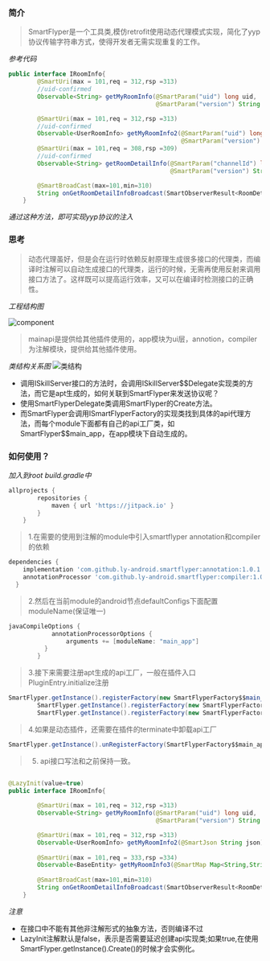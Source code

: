 ### 简介
> SmartFlyper是一个工具类,模仿retrofit使用动态代理模式实现，简化了yyp协议传输字符串方式，使得开发者无需实现重复的工作。

*参考代码*
```java
public interface IRoomInfo{
        @SmartUri(max = 101,req = 312,rsp =313)
        //uid-confirmed
        Observable<String> getMyRoomInfo(@SmartParam("uid") long uid,
                                         @SmartParam("version") String version,@SmartParam("pf") int pf);

        @SmartUri(max = 101,req = 312,rsp =313)
        //uid-confirmed
        Observable<UserRoomInfo> getMyRoomInfo2(@SmartParam("uid") long uid,
                                                @SmartParam("version") String version,@SmartParam("pf") int pf);
        @SmartUri(max = 101,req = 308,rsp =309)
        //uid-confirmed
        Observable<String> getRoomDetailInfo(@SmartParam("channelId") long channelId,@SmartParam("uid") long uid,
                                             @SmartParam("version") String version);

        @SmartBroadCast(max=101,min=310)
        String onGetRoomDetailInfoBroadcast(SmartObserverResult<RoomDetailRspInfo> observerResult);
    }
```
*通过这种方法，即可实现yyp协议的注入*
### 思考
> 动态代理虽好，但是会在运行时依赖反射原理生成很多接口的代理类，而编译时注解可以自动生成接口的代理类，运行的时候，无需再使用反射来调用接口方法了。这样既可以提高运行效率，又可以在编译时检测接口的正确性。

*工程结构图*

![component](http://makefriends.bs2dl.yy.com/TIM%E6%88%AA%E5%9B%BE20181018182906.png)

>mainapi是提供给其他插件使用的，app模块为ui层，annotion，compiler为注解模块，提供给其他插件使用。

*类结构关系图*
![类结构](http://makefriends.bs2dl.yy.com/QQ20181018-174056%402x.png)
- 调用ISkillServer接口的方法时，会调用ISkillServer$$Delegate实现类的方法，而它是apt生成的，如何关联到SmartFlyper来发送协议呢？
- 使用SmartFlyperDelegate类调用SmartFlyper的Create方法。
- 而SmartFlyper会调用ISmartFlyperFactory的实现类找到具体的api代理方法，而每个module下面都有自己的api工厂类，如SmartFlyper$$main_app，在app模块下自动生成的。

### 如何使用？

*加入到root build.gradle中*
```groovy
allprojects {
		repositories {
			maven { url 'https://jitpack.io' }
		}
	}
```
> 1.在需要的使用到注解的module中引入smartflyper annotation和compiler的依赖
```gradle
dependencies {
    implementation 'com.github.ly-android.smartflyper:annotation:1.0.1'
    annotationProcessor 'com.github.ly-android.smartflyper:compiler:1.0.1'
  }
```

> 2.然后在当前module的android节点defaultConfigs下面配置moduleName(保证唯一)

```gradle
javaCompileOptions {
            annotationProcessorOptions {
                arguments += [moduleName: "main_app"]
          }
        }
```
> 3.接下来需要注册apt生成的api工厂，一般在插件入口PluginEntry.initialize注册

```java
SmartFlyper.getInstance().registerFactory(new SmartFlyperFactory$$main_app());
        SmartFlyper.getInstance().registerFactory(new SmartFlyperFactory$$main_core());
        SmartFlyper.getInstance().registerFactory(new SmartFlyperFactory$$main_api());
```
> 4.如果是动态插件，还需要在插件的terminate中卸载api工厂

```java
SmartFlyper.getInstance().unRegisterFactory(SmartFlyperFactory$$main_app.class);
```
> 5. api接口写法和之前保持一致。
```java

@LazyInit(value=true)
public interface IRoomInfo{
        
        @SmartUri(max = 101,req = 312,rsp =313)
        Observable<String> getMyRoomInfo(@SmartParam("uid") long uid,
                                         @SmartParam("version") String version,@SmartParam("pf") int pf);

        @SmartUri(max = 101,req = 312,rsp =313)
        Observable<UserRoomInfo> getMyRoomInfo2(@SmartJson String json);
        
        @SmartUri(max = 101,req = 333,rsp =334)
        Observable<BaseEntity> getMyRoomInfo3(@SmartMap Map<String,String> map);
        
        @SmartBroadCast(max=101,min=310)
        String onGetRoomDetailInfoBroadcast(SmartObserverResult<RoomDetailRspInfo> observerResult);
    }
```
*注意*
- 在接口中不能有其他非注解形式的抽象方法，否则编译不过
- LazyInit注解默认是false，表示是否需要延迟创建api实现类;如果true,在使用SmartFlyper.getInstance().Create()的时候才会实例化。



